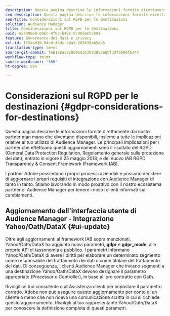 ```yaml
---
description: Questa pagina descrive le informazioni fornite direttamente dai nostri partner man mano che diventano disponibili, insieme a tutte le implicazioni relative al tuo utilizzo di Audience Manager. Le principali implicazioni per i partner che effettuano questi aggiornamenti sono il risultato del RGPD (General Data Protection Regulation, Regolamento generale sulla protezione dei dati), entrato in vigore il 25 maggio 2018, e del nuovo IAB RGPD Transparency & Consent Framework (Framework IAB).
seo-description: Questa pagina descrive le informazioni fornite direttamente dai nostri partner man mano che diventano disponibili, insieme a tutte le implicazioni relative al tuo utilizzo di Audience Manager. Le principali implicazioni per i partner che effettuano questi aggiornamenti sono il risultato del RGPD (General Data Protection Regulation, Regolamento generale sulla protezione dei dati), entrato in vigore il 25 maggio 2018, e del nuovo IAB RGPD Transparency & Consent Framework (Framework IAB).
seo-title: Considerazioni sul RGPD per le destinazioni
solution: Audience Manager
title: Considerazioni sul RGPD per le destinazioni
uuid: e8a40060-086c-4f03-b48c-9c903acb7891
feature: Governance dei dati e privacy
exl-id: ff2aa030-94cd-45dc-a9a2-283b38ab5e46
translation-type: tm+mt
source-git-commit: fe01ebac8c0d0ad3630d3853e0bf32f0b00f6a44
workflow-type: tm+mt
source-wordcount: '360'
ht-degree: 96%

---
```


# Considerazioni sul RGPD per le destinazioni {#gdpr-considerations-for-destinations}

Questa pagina descrive le informazioni fornite direttamente dai nostri partner man mano che diventano disponibili, insieme a tutte le implicazioni relative al tuo utilizzo di Audience Manager. Le principali implicazioni per i partner che effettuano questi aggiornamenti sono il risultato del RGPD (General Data Protection Regulation, Regolamento generale sulla protezione dei dati), entrato in vigore il 25 maggio 2018, e del nuovo IAB RGPD Transparency &amp; Consent Framework (Framework IAB).

I partner Adobe possiedono i propri processi aziendali e possono decidere di aggiornare i propri requisiti di integrazione con Audience Manager di tanto in tanto. Stiamo lavorando in modo proattivo con il nostro ecosistema partner di Audience Manager per tenere i nostri clienti informati sui cambiamenti.

<!-- ## Audience Manager Partner Updates - ID Syncs {#partner-updates-id-syncs}

Some partners, as listed in the table below, have changed their integration requirements with Audience Manager to include support based on the IAB Framework, in order to comply with GDPR standards.

<table id="table_335A470D4F10434E9CF587089FB54B0C"> 
 <thead> 
  <tr> 
   <th colname="col1" class="entry"> <p>Partner Name </p> </th> 
   <th colname="col2" class="entry"> <p>Expected Impact </p> </th> 
   <th colname="col3" class="entry"> <p>Status of the change </p> </th> 
  </tr>
 </thead>
 <tbody> 
  <tr> 
   <td colname="col1"> <p>Yahoo/Oath/DataX </p> </td> 
   <td colname="col2"> <p>ID syncs for users in the European Union are dropped by the partner </p> </td> 
   <td colname="col3"> <p>Live since May 22nd 2018 </p> </td> 
  </tr> 
  <tr> 
   <td colname="col1"> <p>Trade Desk </p> </td> 
   <td colname="col2"> <p>ID syncs for users in the European Union are dropped by the partner </p> </td> 
   <td colname="col3"> <p>Not live yet </p> </td> 
  </tr> 
  <tr> 
   <td colname="col1"> <p>Rubicon </p> </td> 
   <td colname="col2"> <p>ID syncs for users in the European Union are dropped by the partner </p> </td> 
   <td colname="col3"> <p>Not live yet </p> </td> 
  </tr> 
  <tr> 
   <td colname="col1"> <p>LiveRamp </p> </td> 
   <td colname="col2"> <p>ID syncs for users in the European Union are dropped by the partner </p> </td> 
   <td colname="col3"> <p>Not live yet </p> </td> 
  </tr> 
 </tbody> 
</table> -->

## Aggiornamento dell&#39;interfaccia utente di Audience Manager - Integrazione Yahoo/Oath/DataX {#ui-update}

Oltre agli aggiornamenti al framework IAB sopra menzionati, Yahoo/Oath/DataX ha aggiunto nuovi parametri, **gdpr** e **gdpr_mode**, alle proprie API di tassonomia e pubblico. I parametri informano Yahoo/Oath/DataX di avere i diritti per elaborare un determinato segmento come responsabile del trattamento dei dati o come titolare del trattamento dei dati. Di conseguenza, i clienti Audience Manager che inviano segmenti a una destinazione Yahoo/Oath/DataX devono designare il parametro appropriato (Processor o Controller), in base al loro contratto con Oath.

Rivolgiti al tuo consulente o all’Assistenza clienti per impostare il parametro corretto. Adobe non può eseguire questo aggiornamento per conto di un cliente a meno che non riceva una comunicazione scritta in cui si richiede questo aggiornamento. Rivolgiti al tuo rappresentante Yahoo/Oath/DataX per conoscere la definizione completa di questi parametri.
